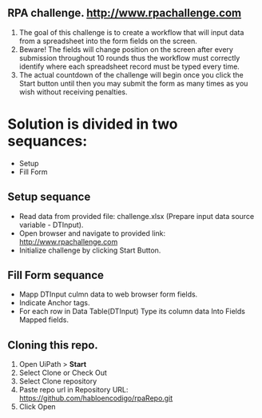 ## RPA challenge. http://www.rpachallenge.com
1. The goal of this challenge is to create a workflow that will input data from a spreadsheet into the form fields on the screen.
1. Beware! The fields will change position on the screen after every submission throughout 10 rounds thus the workflow must correctly identify where each spreadsheet record must be typed every time.
1. The actual countdown of the challenge will begin once you click the Start button until then you may submit the form as many times as you wish without receiving penalties.

# Solution is divided in two sequances: 
* Setup
* Fill Form
## Setup sequance

* Read data from provided file: challenge.xlsx (Prepare input data source variable - DTInput).
* Open browser and navigate to provided link: http://www.rpachallenge.com
* Initialize challenge by clicking Start Button.
## Fill Form sequance

* Mapp DTInput culmn data to web browser form fields.
* Indicate Anchor tags.
* For each row in Data Table(DTInput) Type its column data Into Fields Mapped fields.

## Cloning this repo.

1. Open UiPath > **Start**
1. Select Clone or Check Out
1. Select Clone repository
1. Paste repo url in Repository URL: https://github.com/habloencodigo/rpaRepo.git
1. Click Open
